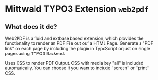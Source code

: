 
# Mittwald TYPO3 Extension ``web2pdf``

## What does it do?

Web2PDF is a fluid and extbase based extension, which provides the functionality to render an PDF File out ouf a HTML Page.
Generate a "PDF link" on each page by including the plugin in TypoScript or just on single pages using TYPO3 Backend.


Uses CSS to render PDF Output. CSS with media key "all" is included automatically. You can choose if you want to include "screen" or "print" CSS.
